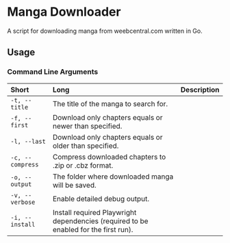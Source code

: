 # Manga Downloader
A script for downloading manga from weebcentral.com written in Go.

## Usage

### Command Line Arguments

| Short | Long | Description |
|:---|:---|:---|
| `-t, --title` | The title of the manga to search for. |
| `-f, --first` | Download only chapters equals or newer than specified. |
| `-l, --last` | Download only chapters equals or older than specified. |
| `-c, --compress` | Compress downloaded chapters to .zip or .cbz format. |
| `-o, --output` | The folder where downloaded manga will be saved. |
| `-v, --verbose` | Enable detailed debug output. |
| `-i, --install` | Install required Playwright dependencies (required to be enabled for the first run). |
